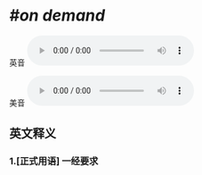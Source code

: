 # ***\#on demand*** 
英音
<audio src="./media/on demand1_AAC.aac" controls="controls"></audio>

美音
<audio src="./media/on demand2_AAC.aac" controls="controls"></audio>



  

英文释义
---
### 1.**[正式用语] 一经要求**  


